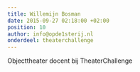 ```yaml
---
title: Willemijn Bosman
date: 2015-09-27 02:18:00 +02:00
position: 10
author: info@opde1sterij.nl
onderdeel: theaterchallenge
---
```


Objecttheater docent bij TheaterChallenge
